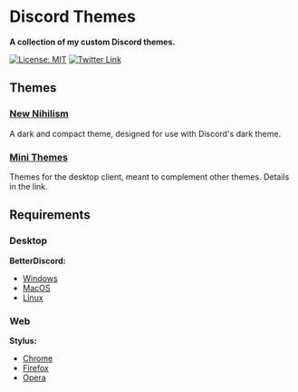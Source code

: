 # Discord Themes

**A collection of my custom Discord themes.**

[![License: MIT](https://img.shields.io/badge/License-MIT-blue.svg)](./LICENSE)
[![Twitter Link](https://img.shields.io/badge/Twitter-@chronobserver-696969.svg?logo=twitter)](https://twitter.com/chronobserver)

## Themes

### [New Nihilism](NewNihilism)

A dark and compact theme, designed for use with Discord's dark theme.

<!--- WIP
### [Devilman](Devilman)

A theme based on the Devilman mythos.
--->

### [Mini Themes](MiniThemes)

Themes for the desktop client, meant to complement other themes. Details in the link.

## Requirements

### Desktop

**BetterDiscord:**

- [Windows](https://github.com/rauenzi/BetterDiscordApp/releases/download/0.3.0/BandagedBD_Windows.exe)
- [MacOS](https://github.com/rauenzi/BetterDiscordApp/releases/download/0.3.0/BandagedBD_Mac.zip)
- [Linux](https://github.com/bb010g/betterdiscordctl#betterdiscordctl)

### Web

**Stylus:**

- [Chrome](https://chrome.google.com/webstore/detail/stylus/clngdbkpkpeebahjckkjfobafhncgmne)
- [Firefox](https://addons.mozilla.org/firefox/addon/styl-us)
- [Opera](https://addons.opera.com/extensions/details/stylus)
